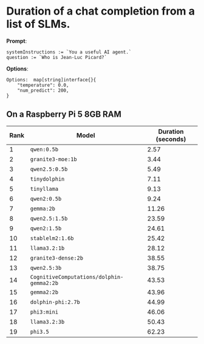 # Duration of a chat completion from a list of SLMs.

**Prompt**:

```golang
systemInstructions := `You a useful AI agent.`
question := `Who is Jean-Luc Picard?`
```

**Options**:

```golang
Options:  map[string]interface{}{
    "temperature": 0.0,
    "num_predict": 200,
}
```

## On a Raspberry Pi 5 8GB RAM
| Rank | Model | Duration (seconds) |
|------|--------|------------------|
| 1 | `qwen:0.5b` | 2.57 |
| 2 | `granite3-moe:1b` | 3.44 |
| 3 | `qwen2.5:0.5b` | 5.49 |
| 4 | `tinydolphin` | 7.11 |
| 5 | `tinyllama` | 9.13 |
| 6 | `qwen2:0.5b` | 9.24 |
| 7 | `gemma:2b` | 11.26 |
| 8 | `qwen2.5:1.5b` | 23.59 |
| 9 | `qwen2:1.5b` | 24.61 |
| 10 | `stablelm2:1.6b` | 25.42 |
| 11 | `llama3.2:1b` | 28.12 |
| 12 | `granite3-dense:2b` | 38.55 |
| 13 | `qwen2.5:3b` | 38.75 |
| 14 | `CognitiveComputations/dolphin-gemma2:2b` | 43.53 |
| 15 | `gemma2:2b` | 43.96 |
| 16 | `dolphin-phi:2.7b` | 44.99 |
| 17 | `phi3:mini` | 46.06 |
| 18 | `llama3.2:3b` | 50.43 |
| 19 | `phi3.5` | 62.23 |
